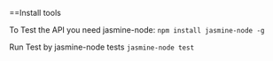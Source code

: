 ==Install tools

To Test the API you need jasmine-node:
`npm install jasmine-node -g`

Run Test by jasmine-node tests 
`jasmine-node test`